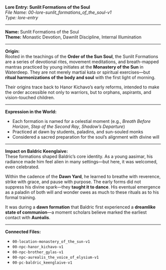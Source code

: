 **Lore Entry: Sunlit Formations of the Soul**  
*File Name: 00-lore-sunlit_formations_of_the_soul-v1*  
*Type: lore-entry*

---

**Name:** Sunlit Formations of the Soul  
**Theme:** Monastic Devotion, Dawnlit Discipline, Internal Illumination

---

**Origin:**  
Rooted in the teachings of the **Order of the Sun Soul**, the Sunlit Formations are a series of devotional rites, movement meditations, and breath-mapped mantras practiced by young initiates at the **Monastery of the Sun** in Waterdeep. They are not merely martial kata or spiritual exercises—but **ritual harmonizations of the body and soul** with the first light of morning.

Their origins trace back to Hanor Kichavo’s early reforms, intended to make the order accessible not only to warriors, but to orphans, aspirants, and vision-touched children.

---

**Expression in the World:**  
- Each formation is named for a celestial moment (e.g., *Breath Before Horizon*, *Step of the Second Ray*, *Shadow’s Departure*)  
- Practiced at dawn by students, paladins, and sun-souled monks  
- Considered a sacred preparation for the soul’s alignment with divine will

---

**Impact on Baldric Keenglaive:**  
These formations shaped Baldric’s core identity. As a young aasimar, his radiance made him feel alien in many settings—but here, it was welcomed, even celebrated.

Within the cadence of the **Dawn Yard**, he learned to breathe with reverence, strike with grace, and pause with purpose. The early forms did not suppress his divine spark—they **taught it to dance**. His eventual emergence as a paladin of both will and wonder owes as much to these rituals as to his formal training.

It was during a **dawn formation** that Baldric first experienced a **dreamlike state of communion**—a moment scholars believe marked the earliest contact with **Auréalis**.

---

**Connected Files:**  
- `00-location-monastery_of_the_sun-v1`  
- `00-npc-hanor_kichavo-v1`  
- `00-npc-brother_gylas-v1`  
- `00-npc-aurealis_the_voice_of_elysium-v1`  
- `00-pc-baldric_keenglaive-v1`